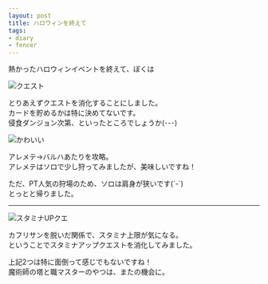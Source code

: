 ```yaml
---
layout: post
title: ハロウィンを終えて
tags:
- diary
- fencer
---
```


熱かったハロウィンイベントを終えて、ぼくは

![クエスト]({{site.baseurl}}/images/tosmemo00006.png)

とりあえずクエストを消化することにしました。  
カードを貯めるかは特に決めてないです。  
侵食ダンジョン次第、といったところでしょうか(･-･)

![かわいい]({{site.baseurl}}/images/tosmemo00007.png)

アレメテ→バルハあたりを攻略。  
アレメテはソロで少し狩ってみましたが、美味しいですね！

ただ、PT人気の狩場のため、ソロは肩身が狭いです(´-\`)  
とっとと帰りました。

----

![スタミナUPクエ]({{site.baseurl}}/images/tosmemo00008.png)

カフリサンを脱いだ関係で、スタミナ上限が気になる。  
ということでスタミナアップクエストを消化してみました。

上記2つは特に面倒って感じでもないですね！  
魔術師の塔と職マスターのやつは、またの機会に。
